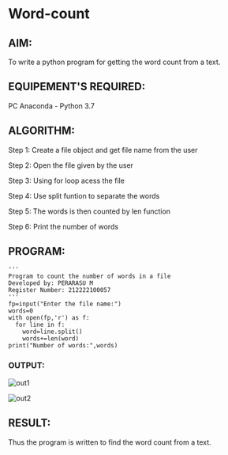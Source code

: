 # Word-count
## AIM:
To write a python program for getting the word count from a text.
## EQUIPEMENT'S REQUIRED: 
PC
Anaconda - Python 3.7
## ALGORITHM: 
Step 1:
Create a file object and get file name from the user

Step 2:
Open the file given by the user

Step 3:
Using for loop acess the file

Step 4:
Use split funtion to separate the words

Step 5:
The words is then counted by len function

Step 6:
Print the number of words
## PROGRAM:
```
'''
Program to count the number of words in a file
Developed by: PERARASU M
Register Number: 212222100057
'''
fp=input("Enter the file name:")
words=0
with open(fp,'r') as f:
  for line in f:
    word=line.split()
    words+=len(word)
print("Number of words:",words)
```
### OUTPUT:
![out1](https://github.com/PERARASU10/Word-count/assets/118348589/5715fa10-69e1-4b5a-a547-c62c55683102)

![out2](https://github.com/PERARASU10/Word-count/assets/118348589/99adcb67-28c1-4647-af23-b7696580c3c2)



## RESULT:
Thus the program is written to find the word count from a text.
